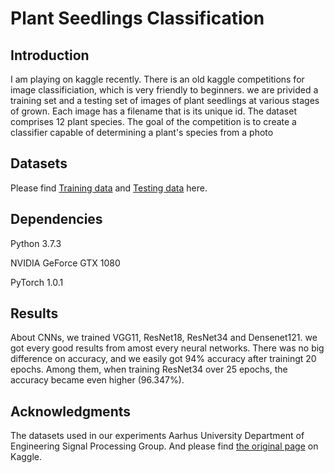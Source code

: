 Plant Seedlings Classification 
==============================
Introduction
--------------------
I am playing on kaggle recently. There is an old kaggle competitions for image classificiation, which is very friendly to beginners. we are privided a training set and a testing set of images of plant seedlings at various stages of grown. Each image has a filename that is its unique id. The dataset comprises 12 plant species. The goal of the competition is to create a classifier capable of determining a plant's species from a photo

## Datasets ##
Please find [Training data](https://www.kaggle.com/c/plant-seedlings-classification/download/train.zip)
and
[Testing data](https://www.kaggle.com/c/plant-seedlings-classification/download/test.zip) here.
    
## Dependencies ##
Python 3.7.3

NVIDIA GeForce GTX 1080

PyTorch 1.0.1

## Results ##
About CNNs, we trained VGG11, ResNet18, ResNet34 and Densenet121. we got every good results from amost every neural networks.
There was no big difference on accuracy, and we easily got 94% accuracy after trainingt 20 epochs.
Among them, when training ResNet34 over 25 epochs, the accuracy became even higher (96.347%).

## Acknowledgments ##
The datasets used in our experiments Aarhus University Department of Engineering Signal Processing Group.
And please find [the original page](https://www.kaggle.com/c/plant-seedlings-classification/overview) on Kaggle.
